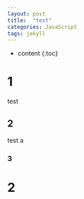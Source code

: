 ```yaml
---
layout: post
title:  "test"
categories: JavaScript
tags: jekyll
---
```


* content
{:toc}


# 1

test

## 2

test a 

### 3

# 2
